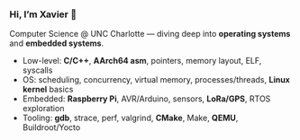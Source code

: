 ### Hi, I’m Xavier 👋

Computer Science @ UNC Charlotte — diving deep into **operating systems** and **embedded systems**.

- Low-level: **C/C++**, **AArch64 asm**, pointers, memory layout, ELF, syscalls
- OS: scheduling, concurrency, virtual memory, processes/threads, **Linux kernel** basics
- Embedded: **Raspberry Pi**, AVR/Arduino, sensors, **LoRa/GPS**, RTOS exploration
- Tooling: **gdb**, strace, perf, valgrind, **CMake**, Make, **QEMU**, Buildroot/Yocto




